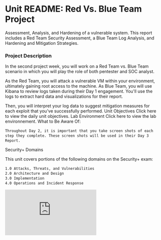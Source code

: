 # Unit  README: Red Vs. Blue Team Project 

Assessment, Analysis, and Hardening of a vulnerable system. This report includes a Red Team Security Assessment, a Blue Team Log Analysis, and Hardening and Mitigation Strategies. 

### Project Description

In the second project week, you will work on a Red Team vs. Blue Team scenario in which you will play the role of both pentester and SOC analyst.

As the Red Team, you will attack a vulnerable VM within your environment, ultimately gaining root access to the machine. As Blue Team, you will use Kibana to review logs taken during their Day 1 engagement. You'll use the logs to extract hard data and visualizations for their report.

Then, you will interpret your log data to suggest mitigation measures for each exploit that you've successfully performed.
Unit Objectives
Click here to view the daily unit objectives.
Lab Environment
Click here to view the lab environnement.
What to Be Aware Of:

    Throughout Day 2, it is important that you take screen shots of each step they complete. These screen shots will be used in their Day 3 Report.

Security+ Domains

This unit covers portions of the following domains on the Security+ exam:

    1.0 Attacks, Threats, and Vulnerabilities
    2.0 Architecture and Design
    3.0 Implementation
    4.0 Operations and Incident Response



![Project Submission Slides](https://github.com/Maximus-Meridius-SC/Project-2-Red-Team-vs.-Blue-Team/blob/main/Project%202%20RED%20TEAM%20Vs%20BLUE%20TEAM!%20(Max).pdf)
